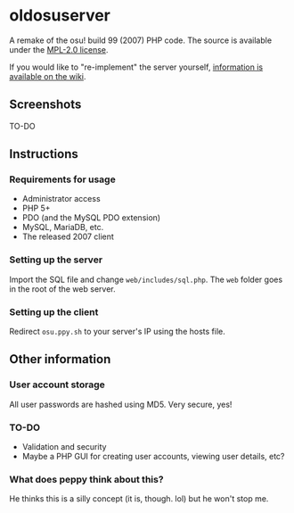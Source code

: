 # oldosuserver
A remake of the osu! build 99 (2007) PHP code. The source is available under the [MPL-2.0 license](https://tldrlegal.com/license/mozilla-public-license-2.0-(mpl-2)).

If you would like to "re-implement" the server yourself, [information is available on the wiki](https://github.com/iceblade112/oldosuserver/wiki).

## Screenshots
TO-DO

## Instructions

### Requirements for usage
* Administrator access
* PHP 5+
* PDO (and the MySQL PDO extension)
* MySQL, MariaDB, etc.
* The released 2007 client

### Setting up the server
Import the SQL file and change `web/includes/sql.php`. The `web` folder goes in the root of the web server.

### Setting up the client
Redirect `osu.ppy.sh` to your server's IP using the hosts file.

## Other information

### User account storage
All user passwords are hashed using MD5. Very secure, yes!

### TO-DO
* Validation and security
* Maybe a PHP GUI for creating user accounts, viewing user details, etc?

### What does peppy think about this?
He thinks this is a silly concept (it is, though. lol) but he won't stop me.
